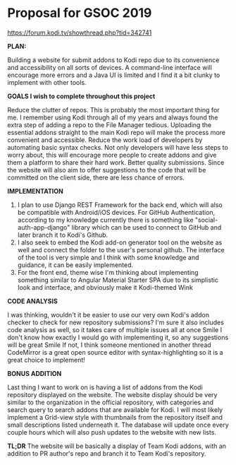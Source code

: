 # **Proposal for GSOC 2019**

https://forum.kodi.tv/showthread.php?tid=342741

**PLAN:**

Building a website for submit addons to Kodi repo due to its convenience and accessibility on all sorts of devices. A command-line interface will encourage more errors and a Java UI is limited and I find it a bit clunky to implement with other tools.

**GOALS I wish to complete throughout this project**

Reduce the clutter of repos. This is probably the most important thing for me. I remember using Kodi through all of my years and always found the extra step of adding a repo to the File Manager tedious. Uploading the essential addons straight to the main Kodi repo will make the process more convenient and accessible.
Reduce the work load of developers by automating basic syntax checks. Not only developers will have less steps to worry about, this will encourage more people to create addons and give them a platform to share their hard work.
Better quality submissions. Since the website will also aim to offer suggestions to the code that will be committed on the client side, there are less chance of errors.

**IMPLEMENTATION**
1. I plan to use Django REST Framework for the back end, which will also be compatible with Android/iOS devices. For GitHub Authentication, according to my knowledge currently there is something like "social-auth-app-django" library which can be used to connect to GitHub and later branch it to Kodi's Github. 
1. I also seek to embed the Kodi add-on generator tool on the website as well and connect the folder to the user's personal github. The interface of the tool is very simple and I think with some knowledge and guidance, it can be easily implemented.
1. For the front end, theme wise I'm thinking about implementing something similar to Angular Material Starter SPA due to its simplistic look and interface, and obviously make it Kodi-themed  Wink

**CODE ANALYSIS**

I was thinking, wouldn't it be easier to use our very own Kodi's addon checker to check for new repository submissions? I'm sure it also includes code analysis as well, so it takes care of multiple issues all at once Smile I don't know how exactly I would go with implementing it, so any suggestions will be great Smile 
If not, I think someone mentioned in another thread CodeMirror is a great open source editor with syntax-highlighting so it is a great choice to implement!
    
**BONUS ADDITION**

Last thing I want to work on is having a list of addons from the Kodi repository displayed on the website. The website display should be very similar to the organization in the official repository, with categories and search query to search addons that are available for Kodi. I will most likely implement a Grid-view style with thumbnails from the repository itself and small descriptions listed underneath it. The database will update once every couple hours which will also push updates to the website with new lists.
    
**TL;DR** The website will be basically a display of Team Kodi addons, with an addition to PR author's repo and branch it to Team Kodi's repository.
